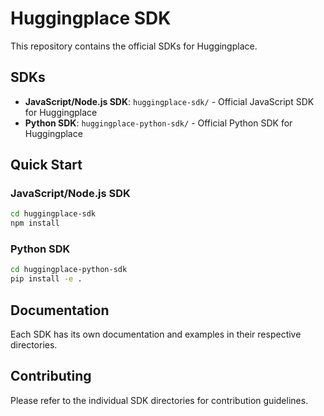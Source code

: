 # Huggingplace SDK

This repository contains the official SDKs for Huggingplace.

## SDKs

- **JavaScript/Node.js SDK**: `huggingplace-sdk/` - Official JavaScript SDK for Huggingplace
- **Python SDK**: `huggingplace-python-sdk/` - Official Python SDK for Huggingplace

## Quick Start

### JavaScript/Node.js SDK

```bash
cd huggingplace-sdk
npm install
```

### Python SDK

```bash
cd huggingplace-python-sdk
pip install -e .
```

## Documentation

Each SDK has its own documentation and examples in their respective directories.

## Contributing

Please refer to the individual SDK directories for contribution guidelines. 